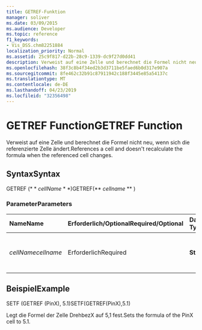 ```yaml
---
title: GETREF-Funktion
manager: soliver
ms.date: 03/09/2015
ms.audience: Developer
ms.topic: reference
f1_keywords:
- Vis_DSS.chm82251884
localization_priority: Normal
ms.assetid: 25c9f817-d22b-28c9-1339-dc9f27d0dd41
description: Verweist auf eine Zelle und berechnet die Formel nicht neu, wenn sich die referenzierte Zelle ändert.
ms.openlocfilehash: 38f3c8b4f34ed2b3d3711be5faed6b0d317e907a
ms.sourcegitcommit: 8fe462c32b91c87911942c188f3445e85a54137c
ms.translationtype: MT
ms.contentlocale: de-DE
ms.lasthandoff: 04/23/2019
ms.locfileid: "32356498"
---
```

# <a name="getref-function"></a><span data-ttu-id="3afd9-103">GETREF Function</span><span class="sxs-lookup"><span data-stu-id="3afd9-103">GETREF Function</span></span>

<span data-ttu-id="3afd9-104">Verweist auf eine Zelle und berechnet die Formel nicht neu, wenn sich die referenzierte Zelle ändert.</span><span class="sxs-lookup"><span data-stu-id="3afd9-104">References a cell and doesn't recalculate the formula when the referenced cell changes.</span></span>
  
## <a name="syntax"></a><span data-ttu-id="3afd9-105">Syntax</span><span class="sxs-lookup"><span data-stu-id="3afd9-105">Syntax</span></span>

<span data-ttu-id="3afd9-106">GETREF (\* \* *cellName* \* \*)</span><span class="sxs-lookup"><span data-stu-id="3afd9-106">GETREF(\*\* *cellname* \*\* )</span></span> 
  
### <a name="parameters"></a><span data-ttu-id="3afd9-107">Parameter</span><span class="sxs-lookup"><span data-stu-id="3afd9-107">Parameters</span></span>

|<span data-ttu-id="3afd9-108">**Name**</span><span class="sxs-lookup"><span data-stu-id="3afd9-108">**Name**</span></span>|<span data-ttu-id="3afd9-109">**Erforderlich/Optional**</span><span class="sxs-lookup"><span data-stu-id="3afd9-109">**Required/Optional**</span></span>|<span data-ttu-id="3afd9-110">**Datentyp**</span><span class="sxs-lookup"><span data-stu-id="3afd9-110">**Data Type**</span></span>|<span data-ttu-id="3afd9-111">**Beschreibung**</span><span class="sxs-lookup"><span data-stu-id="3afd9-111">**Description**</span></span>|
|:-----|:-----|:-----|:-----|
| <span data-ttu-id="3afd9-112">_cellName_</span><span class="sxs-lookup"><span data-stu-id="3afd9-112">_cellname_</span></span> <br/> |<span data-ttu-id="3afd9-113">Erforderlich</span><span class="sxs-lookup"><span data-stu-id="3afd9-113">Required</span></span>  <br/> |<span data-ttu-id="3afd9-114">**String**</span><span class="sxs-lookup"><span data-stu-id="3afd9-114">**String**</span></span> <br/> |<span data-ttu-id="3afd9-115">Der Name der Zelle, auf die ein Verweis abgerufen werden soll.</span><span class="sxs-lookup"><span data-stu-id="3afd9-115">The name of the cell to get a reference to.</span></span>  <br/> |
   
## <a name="example"></a><span data-ttu-id="3afd9-116">Beispiel</span><span class="sxs-lookup"><span data-stu-id="3afd9-116">Example</span></span>

<span data-ttu-id="3afd9-117">SETF (GETREF (PinX), 5.1)</span><span class="sxs-lookup"><span data-stu-id="3afd9-117">SETF(GETREF(PinX),5.1)</span></span> 
  
<span data-ttu-id="3afd9-118">Legt die Formel der Zelle DrehbezX auf 5,1 fest.</span><span class="sxs-lookup"><span data-stu-id="3afd9-118">Sets the formula of the PinX cell to 5.1.</span></span> 
  

